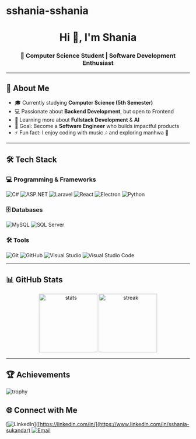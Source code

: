 # sshania-sshania

<!-- Profile README -->

<h1 align="center">Hi 👋, I'm Shania</h1>
<h3 align="center">🚀 Computer Science Student | Software Development Enthusiast</h3>

---

## 🌟 About Me
- 🎓 Currently studying **Computer Science (5th Semester)**
- 💻 Passionate about **Backend Development**, but open to Frontend
- 🌱 Learning more about **Fullstack Development** & **AI**
- 🎯 Goal: Become a **Software Engineer** who builds impactful products
- ⚡ Fun fact: I enjoy coding with music 🎶 and exploring manhwa 🌸

---

## 🛠️ Tech Stack

### 💻 Programming & Frameworks
![C#](https://img.shields.io/badge/C%23-239120?style=for-the-badge&logo=c-sharp&logoColor=white)
![ASP.NET](https://img.shields.io/badge/ASP.NET-512BD4?style=for-the-badge&logo=dotnet&logoColor=white)
![Laravel](https://img.shields.io/badge/Laravel-FF2D20?style=for-the-badge&logo=laravel&logoColor=white)
![React](https://img.shields.io/badge/React-61DAFB?style=for-the-badge&logo=react&logoColor=black)
![Electron](https://img.shields.io/badge/Electron-47848F?style=for-the-badge&logo=electron&logoColor=white)
![Python](https://img.shields.io/badge/Python-3776AB?style=for-the-badge&logo=python&logoColor=white)

### 🗄️ Databases
![MySQL](https://img.shields.io/badge/MySQL-4479A1?style=for-the-badge&logo=mysql&logoColor=white)
![SQL Server](https://img.shields.io/badge/SQL%20Server-CC2927?style=for-the-badge&logo=microsoftsqlserver&logoColor=white)

### 🛠️ Tools
![Git](https://img.shields.io/badge/Git-F05032?style=for-the-badge&logo=git&logoColor=white)
![GitHub](https://img.shields.io/badge/GitHub-181717?style=for-the-badge&logo=github&logoColor=white)
![Visual Studio](https://img.shields.io/badge/Visual%20Studio-5C2D91?style=for-the-badge&logo=visualstudio&logoColor=white)
![Visual Studio Code](https://img.shields.io/badge/VS%20Code-0078d7?style=for-the-badge&logo=visualstudiocode&logoColor=white)

---

## 📊 GitHub Stats
<p align="center">
  <img src="https://github-readme-stats.vercel.app/api?username=sshania&show_icons=true&theme=radical" alt="stats" height="160"/>
  <img src="https://github-readme-streak-stats.herokuapp.com/?user=sshania&theme=radical" alt="streak" height="160"/>
</p>

---

## 🏆 Achievements
![trophy](https://github-profile-trophy.vercel.app/?username=sshania&theme=onedark&row=1&column=6)

## 🌐 Connect with Me
[![LinkedIn](https://img.shields.io/badge/LinkedIn-0A66C2?style=for-the-badge&logo=linkedin&logoColor=white)]([https://linkedin.com/in/](https://www.linkedin.com/in/sshania-sukandar)
[![Email](https://img.shields.io/badge/Email-D14836?style=for-the-badge&logo=gmail&logoColor=white)](mailto:shaniasukandar88@gmail.com)
